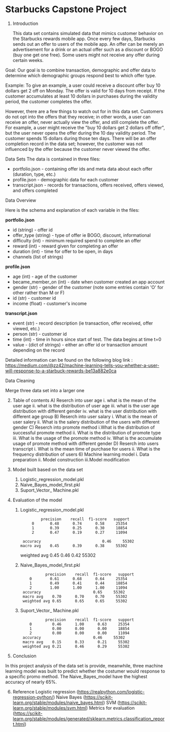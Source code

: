 # Starbucks Capstone Project
 
 1. Introduction

    This data set contains simulated data that mimics customer behavior on the Starbucks rewards mobile app. Once every few days, Starbucks sends out an offer to users of the mobile app. An offer can be merely an advertisement for a drink or an actual offer such as a discount or BOGO (buy one get one free). Some users might not receive any offer during certain weeks.

Goal:
Our goal is to combine transaction, demographic and offer data to determine which demographic groups respond best to which offer type. 


Example: 
To give an example, a user could receive a discount offer buy 10 dollars get 2 off on Monday. The offer is valid for 10 days from receipt. If the customer accumulates at least 10 dollars in purchases during the validity period, the customer completes the offer.

However, there are a few things to watch out for in this data set. Customers do not opt into the offers that they receive; in other words, a user can receive an offer, never actually view the offer, and still complete the offer. For example, a user might receive the "buy 10 dollars get 2 dollars off offer", but the user never opens the offer during the 10 day validity period. The customer spends 15 dollars during those ten days. There will be an offer completion record in the data set; however, the customer was not influenced by the offer because the customer never viewed the offer.

Data Sets
The data is contained in three files:

* portfolio.json - containing offer ids and meta data about each offer (duration, type, etc.)
* profile.json - demographic data for each customer
* transcript.json - records for transactions, offers received, offers viewed, and offers completed


Data Overview

Here is the schema and explanation of each variable in the files:

**portfolio.json**
* id (string) - offer id
* offer_type (string) - type of offer ie BOGO, discount, informational
* difficulty (int) - minimum required spend to complete an offer
* reward (int) - reward given for completing an offer
* duration (int) - time for offer to be open, in days
* channels (list of strings)

**profile.json**
* age (int) - age of the customer 
* became_member_on (int) - date when customer created an app account
* gender (str) - gender of the customer (note some entries contain 'O' for other rather than M or F)
* id (str) - customer id
* income (float) - customer's income

**transcript.json**
* event (str) - record description (ie transaction, offer received, offer viewed, etc.)
* person (str) - customer id
* time (int) - time in hours since start of test. The data begins at time t=0
* value - (dict of strings) - either an offer id or transaction amount depending on the record


Detailed information can be found on the following blog link :
https://medium.com/@zz42/machine-learning-tells-you-whether-a-user-will-response-to-a-starbuck-rewards-be13a882e0ca

Data Cleaning 

Merge three data set into a larger one

2. Table of contents 
        A) Reserch into user age
            i. what is the mean of the user age
            ii. what is the distribution of user age
            iii. what is the user age distribution with different gender
            iv. what is the user distribution with different age group
        B) Reserch into user salary
            i. What is the mean of user salery
            ii. What is the salery distribution of the users with different gender
        C) Reserch into promote method
            i.What is the distribution of successful promote method
            ii. What is the distribution of promote type
            iii. What is the usage of the promote method
            iv. What is the accumulate usage of promote method with different gender
        D) Reserch into users transcript
            i. What is the mean time of purchase for users
            ii. What is the frequency distribution of users
    6) Machine learning model
            i. Data preparation
            ii. Model construction
            iii.Model modification

3. Model built based on the data set
    1) Logistic_regression_model.pkl
    2) Naive_Bayes_model_first.pkl
    3) Suport_Vector_ Machine.pkl
    
4. Evaluation of the model
    1) Logistic_regression_model.pkl
    
                    precision    recall  f1-score   support
                0       0.48      0.74      0.58     25354
                1       0.39      0.25      0.30     18854
                2       0.47      0.19      0.27     11094

            accuracy                           0.46     55302
           macro avg    0.45      0.39      0.38     55302
           
        weighted avg       0.45      0.46      0.42     55302
    2) Naive_Bayes_model_first.pkl
        
                      precision    recall  f1-score   support       
               0        0.61      0.68      0.64     25354
               1        0.49      0.41      0.44     18854
               2        1.00      1.00      1.00     11094
            accuracy                       0.65     55302
            macro avg    0.70      0.70     0.70     55302
            weighted avg 0.65      0.65     0.65     55302

    3) Suport_Vector_ Machine.pkl
 
                      precision    recall  f1-score   support
               0         0.46      1.00      0.63     25354
               1         0.00      0.00      0.00     18854
               2         0.00      0.00      0.00     11094
            accuracy                       0.46     55302
            macro avg    0.15      0.33      0.21     55302
            weighted avg 0.21      0.46      0.29     55302
    
5. Conclusion

In this project analysis of the data set is provide, meanwhile, three machine learning model was built to predict whether the costumer would response to a specific promo method. The Naive_Bayes_model have the highest accuracy of nearly 65%.

6. Reference
Logistic regression (https://realpython.com/logistic-regression-python/)
Naive Bayes (https://scikit-learn.org/stable/modules/naive_bayes.html)
SVM (https://scikit-learn.org/stable/modules/svm.html)
Metrics for evaluation (https://scikit-learn.org/stable/modules/generated/sklearn.metrics.classification_report.html)


